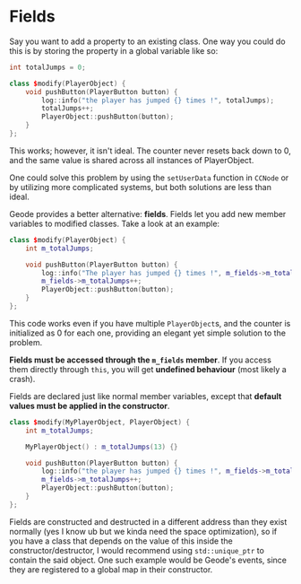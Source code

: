 # Fields

Say you want to add a property to an existing class. One way you could do this is by storing the property in a global variable like so:

```cpp
int totalJumps = 0;

class $modify(PlayerObject) {
    void pushButton(PlayerButton button) {
        log::info("the player has jumped {} times !", totalJumps);
        totalJumps++;
        PlayerObject::pushButton(button);
    }
};
```

This works; however, it isn't ideal. The counter never resets back down to 0, and the same value is shared across all instances of PlayerObject.

One could solve this problem by using the `setUserData` function in `CCNode` or by utilizing more complicated systems, but both solutions are less than ideal.

Geode provides a better alternative: **fields**. Fields let you add new member variables to modified classes. Take a look at an example:

```cpp
class $modify(PlayerObject) {
    int m_totalJumps;

    void pushButton(PlayerButton button) {
        log::info("The player has jumped {} times !", m_fields->m_totalJumps);
        m_fields->m_totalJumps++;
        PlayerObject::pushButton(button);
    }
};
```

This code works even if you have multiple `PlayerObject`s, and the counter is initialized as 0 for each one, providing an elegant yet simple solution to the problem.

**Fields must be accessed through the `m_fields` member**. If you access them directly through `this`, you will get **undefined behaviour** (most likely a crash).

Fields are declared just like normal member variables, except that **default values must be applied in the constructor**. 

```cpp
class $modify(MyPlayerObject, PlayerObject) {
    int m_totalJumps;

    MyPlayerObject() : m_totalJumps(13) {}

    void pushButton(PlayerButton button) {
        log::info("the player has jumped {} times !", m_fields->m_totalJumps);
        m_fields->m_totalJumps++;
        PlayerObject::pushButton(button);
    }
};
```

Fields are constructed and destructed in a different address than they exist normally (yes I know ub but we kinda need the space optimization), so if you have a class that depends on the value of this inside the constructor/destructor, I would recommend using `std::unique_ptr` to contain the said object. One such example would be Geode's events, since they are registered to a global map in their constructor.

